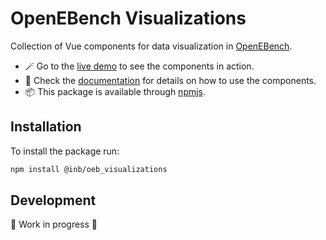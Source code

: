 # OpenEBench Visualizations

Collection of Vue components for data visualization in [OpenEBench](https://openebench.bsc.es/). 

- :magic_wand: Go to the [live demo](https://inab.github.io/oeb-visualizations-demo/) to see the components in action.
- :open_book: Check the [documentation](https://inab.github.io/oeb-visualizations/) for details on how to use the components.
- :package: This package is available through [npmjs](https://www.npmjs.com/package/@inb/oeb_visualizations). 


## Installation

To install the package run: 

```bash
npm install @inb/oeb_visualizations
``` 

## Development 

🚧 Work in progress 🚧
